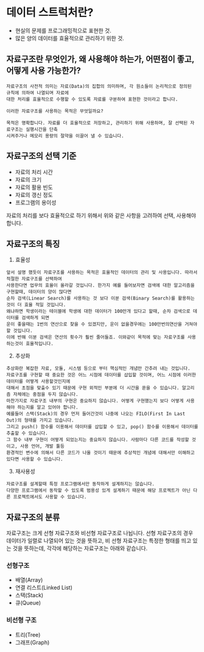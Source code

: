 # 데이터 스트럭처란?
- 현실의 문제를 프로그래밍적으로 표현한 것.
- 많은 양의 데이터를 효율적으로 관리하기 위한 것.


## 자료구조란 무엇인가, 왜 사용해야 하는가, 어떤점이 좋고, 어떻게 사용 가능한가?

~~~
자료구조의 사전적 의미는 자료(Data)의 집합의 의미하며, 각 원소들이 논리적으로 정의된 규칙에 의하여 나열되며 자료에 
대한 처리를 효율적으로 수행할 수 있도록 자료를 구분하여 표현한 것이라고 합니다.

이러한 자료구조를 사용하는 목적은 무엇일까요?

목적은 명확합니다. 자료를 더 효율적으로 저장하고, 관리하기 위해 사용하며, 잘 선택된 자료구조는 실행시간을 단축 
시켜주거나 메모리 용량의 절약을 이끌어 낼 수 있습니다.
~~~

## 자료구조의 선택 기준
- 자료의 처리 시간
- 자료의 크기
- 자료의 활용 빈도
- 자료의 갱신 정도
- 프로그램의 용이성

자료의 처리를 보다 효율적으로 하기 위해서 위와 같은 사항을 고려하여 선택, 사용해야 합니다.

## 자료구조의 특징
1. 효율성
~~~
앞서 설명 했듯이 자료구조를 사용하는 목적은 효율적인 데이터의 관리 및 사용입니다. 따라서 적절한 자료구조를 선택하여 
사용한다면 업무의 효율이 올라갈 것입니다. 한가지 예를 들어보자면 검색에 대한 알고리즘을 구현할때, 데이터의 양이 많다면 
순차 검색(Linear Search)를 사용하는 것 보다 이분 검색(Binary Search)를 활용하는것이 더 효율 적일 것입니다. 
왜냐하면 학생이라는 테이블에 학생에 대한 데이터가 100만개 있다고 할때, 순차 검색으로 데이터를 검색하게 되면 
운이 좋을때는 1번의 연산으로 찾을 수 있겠지만, 운이 없을경우에는 100만번의연산을 거쳐야 할 것입니다. 
이에 반해 이분 검색은 연산의 횟수가 훨씬 줄어들죠. 이와같이 목적에 맞는 자료구조를 사용하는것이 효율적입니다.
~~~

2. 추상화
~~~
추상화란 복잡한 자료, 모듈, 시스템 등으로 부터 핵심적인 개념만 간추려 내는 것입니다. 
자료구조를 구현할 때 중요한 것은 어느 시점에 데이터를 삽입할 것이며, 어느 시점에 이러한 데이터를 어떻게 사용할것인지에 
대해서 초점을 맞출수 있기 때문에 구현 외적인 부분에 더 시간을 쏟을 수 있습니다. 알고리즘 자체에는 중점을 두지 않습니다.
마찬가지로 자료구조 내부의 구현은 중요하지 않습니다. 어떻게 구현했는지 보다 어떻게 사용해야 하는지를 알고 있어야 합니다. 
예를들어 스택(Stack)의 경우 먼저 들어간것이 나중에 나오는 FILO(First In Last Out)의 형태를 가지고 있습니다. 
그리고 push() 함수를 이용해서 데이터를 삽입할 수 있고, pop() 함수를 이용해서 데이터를 추출할 수 있습니다. 
그 함수 내부 구현이 어떻게 되었는지는 중요하지 않습니다. 사람마다 다른 코드를 작성할 것이고, 사용 언어, 개발 툴등 
환경적인 변수에 의해서 다른 코드가 나올 것이기 때문에 추상적인 개념에 대해서만 이해하고 있다면 사용할 수 있습니다.
~~~

3. 재사용성
~~~
자료구조를 설계할때 특정 프로그램에서만 동작하게 설계하지는 않습니다. 
다양한 프로그램에서 동작할 수 있도록 범용성 있게 설계하기 때문에 해당 프로젝트가 아닌 다른 프로젝트에서도 사용할 수 있습니다.
~~~

## 자료구조의 분류
자료구조는 크게 선형 자료구조와 비선형 자료구조로 나뉩니다. 
선형 자료구조의 경우 데이터가 일렬로 나열되어 있는 것을 뜻하고, 비 선형 자료구조는 특정한 형태를 띄고 있는 것을 뜻하는데, 
각각에 해당하는 자료구조는 아래와 같습니다.

### 선형구조
- 배열(Array)
- 연결 리스트(Linked List)
- 스택(Stack)
- 큐(Queue)

### 비선형 구조
- 트리(Tree)
- 그래프(Graph)
